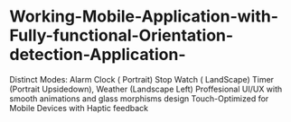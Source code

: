 # Working-Mobile-Application-with-Fully-functional-Orientation-detection-Application-
Distinct Modes: Alarm Clock ( Portrait) Stop Watch ( LandScape) Timer (Portrait Upsidedown), Weather (Landscape Left) Proffesional UI/UX with smooth animations and glass morphisms design  Touch-Optimized for Mobile Devices with Haptic feedback
